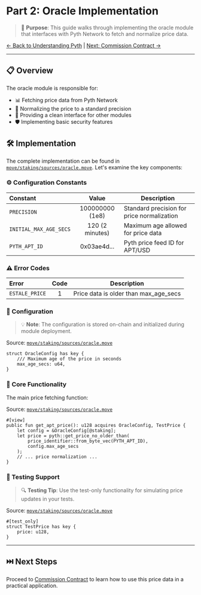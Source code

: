# Part 2: Oracle Implementation

> 🎯 **Purpose**: This guide walks through implementing the oracle module that interfaces with Pyth Network to fetch and normalize price data.

[← Back to Understanding Pyth](./01-understanding-pyth.md) | [Next: Commission Contract →](./02-commission-contract.md)

---

## 📋 Overview

The oracle module is responsible for:

- 📊 Fetching price data from Pyth Network
- 🔄 Normalizing the price to a standard precision
- 🔌 Providing a clean interface for other modules
- 🛡️ Implementing basic security features

## 🛠️ Implementation

The complete implementation can be found in [`move/staking/sources/oracle.move`](../move/staking/sources/oracle.move). Let's examine the key components:

### ⚙️ Configuration Constants

| Constant | Value | Description |
|:---------|:------:|-------------|
| `PRECISION` | 100000000 (1e8) | Standard precision for price normalization |
| `INITIAL_MAX_AGE_SECS` | 120 (2 minutes) | Maximum age allowed for price data |
| `PYTH_APT_ID` | 0x03ae4d... | Pyth price feed ID for APT/USD |

### ⚠️ Error Codes

| Error | Code | Description |
|:-------|:----:|-------------|
| `ESTALE_PRICE` | 1 | Price data is older than max_age_secs |

### 📝 Configuration

> 💡 **Note**: The configuration is stored on-chain and initialized during module deployment.

Source: [`move/staking/sources/oracle.move`](../move/staking/sources/oracle.move)
```move
struct OracleConfig has key {
    /// Maximum age of the price in seconds
    max_age_secs: u64,
}
```

### 🔄 Core Functionality

The main price fetching function:

Source: [`move/staking/sources/oracle.move`](../move/staking/sources/oracle.move)
```move
#[view]
public fun get_apt_price(): u128 acquires OracleConfig, TestPrice {
    let config = &OracleConfig[@staking];
    let price = pyth::get_price_no_older_than(
        price_identifier::from_byte_vec(PYTH_APT_ID), 
        config.max_age_secs
    );
    // ... price normalization ...
}
```

### 🧪 Testing Support

> 🔍 **Testing Tip**: Use the test-only functionality for simulating price updates in your tests.

Source: [`move/staking/sources/oracle.move`](../move/staking/sources/oracle.move)
```move
#[test_only]
struct TestPrice has key {
    price: u128,
}
```

---

## ⏭️ Next Steps

Proceed to [Commission Contract](./02-commission-contract.md) to learn how to use this price data in a practical application. 